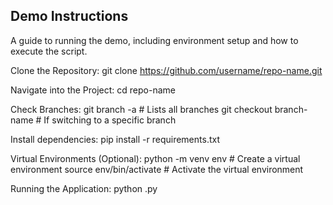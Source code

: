 ## Demo Instructions

A guide to running the demo, including environment setup and how to execute the script.

Clone the Repository:
git clone https://github.com/username/repo-name.git


Navigate into the Project:
cd repo-name


Check Branches:
git branch -a  # Lists all branches
git checkout branch-name  # If switching to a specific branch


Install dependencies:
pip install -r requirements.txt


Virtual Environments (Optional):
python -m venv env  # Create a virtual environment
source env/bin/activate  # Activate the virtual environment


Running the Application:
python .py
